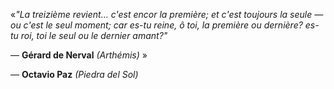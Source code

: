 <!---
Jacinto27/Jacinto27 is a ✨ special ✨ repository because its `README.md` (this file) appears on your GitHub profile.
You can click the Preview link to take a look at your changes.
--->
«*"La treizième revient… c'est encor la première;
et c'est toujours la seule —ou c'est le seul moment;
car es-tu reine, ô toi, la première ou dernière?
es-tu roi, toi le seul ou le dernier amant?"*
 
 — **Gérard de Nerval** *(Arthémis)* »
 
   — **Octavio Paz** *(Piedra del Sol)*
